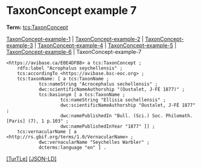 # TaxonConcept example 7


**Term:** [tcs:TaxonConcept](/terms/#tcs_taxonconcept)

[TaxonConcept-example-1](./TaxonConcept-example-1.html) | [TaxonConcept-example-2](./TaxonConcept-example-2.html) | [TaxonConcept-example-3](./TaxonConcept-example-3.html) | [TaxonConcept-example-4](./TaxonConcept-example-4.html) | [TaxonConcept-example-5](./TaxonConcept-example-5.html) | [TaxonConcept-example-6](./TaxonConcept-example-6.html) | TaxonConcept-example-7
```turtle
<https://avibase.ca/E0E4DFB8> a tcs:TaxonConcept ;
    rdfs:label "Acrophalus seychellensis" ;
    tcs:accordingTo <https://avibase.bsc-eoc.org> ;
    tcs:taxonName: [ a tcs:TaxonName ;
            tcs:nameString "Acrocephalus sechellensis" ;
            dwc:scientificNameAuthorship "(Oustalet, J-FÉ 1877)" ;
            tcs:basionym [ a tcs:TaxonName ;
                    tcs:nameString "Ellisia sechellensis" ;
                    dwc:scientificNameAuthorship "Oustalet, J-FÉ 1877" ;
                    dwc:namePublishedIn "Bull. (Sci.) Soc. Philomath. [Paris] (7), 1 p.103" ;
                    dwc:namePublishedInYear "1877" ]] ;
    tcs:vernacularName [ a <http://rs.gbif.org/terms/1.0/VernacularName> ;
            dwc:vernacularName "Seychelles Warbler" ;
            dcterms:language "en" ] .
```

[&#91;TurTLe&#93;](https://github.com/tdwg/tcs2/blob/master/examples/TaxonConcept-example-7.ttl)&nbsp;[&#91;JSON-LD&#93;](https://github.com/tdwg/tcs2/blob/master/examples/TaxonConcept-example-7.jsonld)

